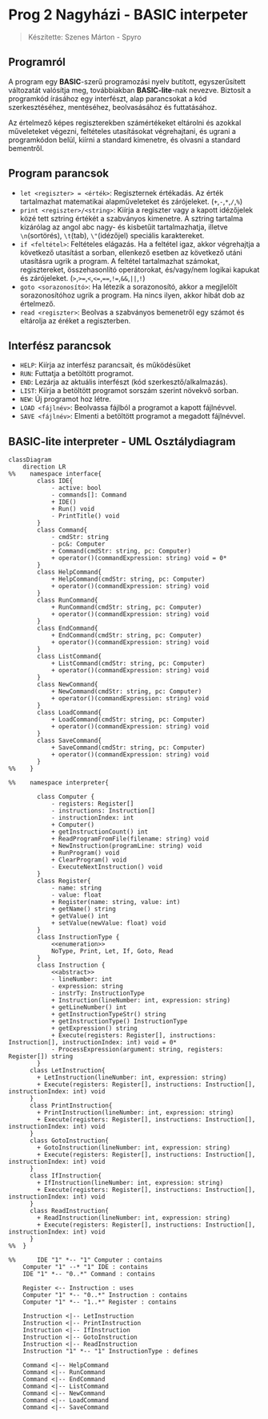 # Prog 2 Nagyházi - BASIC interpeter

> Készítette: Szenes Márton - Spyro

## Programról

A program egy **BASIC**-szerű programozási nyelv butított, egyszerűsített változatát valósítja meg, továbbiakban **BASIC-lite**-nak nevezve. Biztosít a programkód írásához egy interfészt, alap parancsokat a kód szerkesztéséhez, mentéséhez, beolvasásához és futtatásához.

Az értelmező képes regiszterekben számértékeket eltárolni és azokkal műveleteket végezni, feltételes utasításokat végrehajtani, és ugrani a programkódon belül, kiírni a standard kimenetre, és olvasni a standard bementről.

## Program parancsok

- `let <regiszter> = <érték>`: Regiszternek értékadás. Az érték tartalmazhat matematikai alapműveleteket és zárójeleket. (`+`,`-`,`*`,`/`,`%`)
- `print <regiszter>/<string>`: Kiírja a regiszter vagy a kapott idézőjelek közé tett sztring értékét a szabványos kimenetre. A sztring tartalma kizárólag az angol abc nagy- és kisbetűit tartalmazhatja, illetve `\n`(sortörés), `\t`(tab), `\"`(idézőjel) speciális karaktereket.
- `if <feltétel>`: Feltételes elágazás. Ha a feltétel igaz, akkor végrehajtja a következő utasítást a sorban, ellenkező esetben az következő utáni utasításra ugrik a program. A feltétel tartalmazhat számokat, regisztereket, összehasonlító operátorokat, és/vagy/nem logikai kapukat és zárójeleket. (`>`,`>=`,`<`,`<=`,`==`,`!=`,`&&`,`||`,`!`)
- `goto <sorazonosító>`: Ha létezik a sorazonosító, akkor a megjlelölt sorazonosítóhoz ugrik a program. Ha nincs ilyen, akkor hibát dob az értelmező.
- `read <regiszter>`: Beolvas a szabványos bemenetről egy számot és eltárolja az éréket a regiszterben.

## Interfész parancsok

- `HELP`: Kiírja az interfész parancsait, és működésüket
- `RUN`: Futtatja a betöltött programot.
- `END`: Lezárja az aktuális interfészt (kód szerkesztő/alkalmazás).
- `LIST`: Kiírja a betöltött programot sorszám szerint növekvő sorban.
- `NEW`: Új programot hoz létre.
- `LOAD <fájlnév>`: Beolvassa fájlból a programot a kapott fájlnévvel.
- `SAVE <fájlnév>`: Elmenti a betöltött programot a megadott fájlnévvel.

## BASIC-lite interpreter - UML Osztálydiagram

```mermaid
classDiagram
    direction LR
%%    namespace interface{
        class IDE{
            - active: bool
            - commands[]: Command
            + IDE()
            + Run() void
            - PrintTitle() void
        }
        class Command{
            - cmdStr: string
            - pc&: Computer
            + Command(cmdStr: string, pc: Computer)
            + operator()(commandExpression: string) void = 0*
        }
        class HelpCommand{
            + HelpCommand(cmdStr: string, pc: Computer)
            + operator()(commandExpression: string) void
        }
        class RunCommand{
            + RunCommand(cmdStr: string, pc: Computer)
            + operator()(commandExpression: string) void
        }
        class EndCommand{
            + EndCommand(cmdStr: string, pc: Computer)
            + operator()(commandExpression: string) void
        }
        class ListCommand{
            + ListCommand(cmdStr: string, pc: Computer)
            + operator()(commandExpression: string) void
        }
        class NewCommand{
            + NewCommand(cmdStr: string, pc: Computer)
            + operator()(commandExpression: string) void
        }
        class LoadCommand{
            + LoadCommand(cmdStr: string, pc: Computer)
            + operator()(commandExpression: string) void
        }
        class SaveCommand{
            + SaveCommand(cmdStr: string, pc: Computer)
            + operator()(commandExpression: string) void
        }
%%    }

%%    namespace interpreter{
        
        class Computer {
            - registers: Register[]
            - instructions: Instruction[]
            - instructionIndex: int
            + Computer()
            + getInstructionCount() int
            + ReadProgramFromFile(filename: string) void
            + NewInstruction(programLine: string) void
            + RunProgram() void
            + ClearProgram() void
            - ExecuteNextInstruction() void
        }    
        class Register{
            - name: string
            - value: float
            + Register(name: string, value: int)
            + getName() string
            + getValue() int
            + setValue(newValue: float) void
        }
        class InstructionType { 
            <<enumeration>>
            NoType, Print, Let, If, Goto, Read 
        }
        class Instruction {
            <<abstract>>
            - lineNumber: int
            - expression: string
            - instrTy: InstructionType
            + Instruction(lineNumber: int, expression: string)
            + getLineNumber() int
            + getInstructionTypeStr() string
            + getInstructionType() InstructionType
            + getExpression() string
            + Execute(registers: Register[], instructions: Instruction[], instructionIndex: int) void = 0*
            - ProcessExpression(argument: string, registers: Register[]) string
        }
      class LetInstruction{
        + LetInstruction(lineNumber: int, expression: string)
        + Execute(registers: Register[], instructions: Instruction[], instructionIndex: int) void
      }
      class PrintInstruction{
        + PrintInstruction(lineNumber: int, expression: string)
        + Execute(registers: Register[], instructions: Instruction[], instructionIndex: int) void
      }
      class GotoInstruction{
        + GotoInstruction(lineNumber: int, expression: string)
        + Execute(registers: Register[], instructions: Instruction[], instructionIndex: int) void
      }
      class IfInstruction{
        + IfInstruction(lineNumber: int, expression: string)
        + Execute(registers: Register[], instructions: Instruction[], instructionIndex: int) void
      }
      class ReadInstruction{
        + ReadInstruction(lineNumber: int, expression: string)
        + Execute(registers: Register[], instructions: Instruction[], instructionIndex: int) void
      }
%%  }
  
%%      IDE "1" *-- "1" Computer : contains    
    Computer "1" --* "1" IDE : contains    
    IDE "1" *-- "0..*" Command : contains
    
    Register <-- Instruction : uses
    Computer "1" *-- "0..*" Instruction : contains
    Computer "1" *-- "1..*" Register : contains

    Instruction <|-- LetInstruction
    Instruction <|-- PrintInstruction
    Instruction <|-- IfInstruction
    Instruction <|-- GotoInstruction
    Instruction <|-- ReadInstruction
    Instruction "1" *-- "1" InstructionType : defines
    
    Command <|-- HelpCommand
    Command <|-- RunCommand
    Command <|-- EndCommand
    Command <|-- ListCommand
    Command <|-- NewCommand
    Command <|-- LoadCommand
    Command <|-- SaveCommand
    
    
```